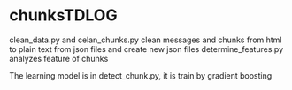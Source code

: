# chunksTDLOG

clean_data.py and celan_chunks.py clean messages and chunks from html to plain text from json files and create new json files
determine_features.py analyzes feature of chunks

The learning model is in detect_chunk.py, it is train by gradient boosting 


